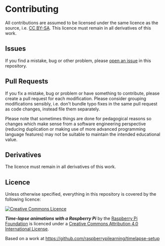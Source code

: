 # Contributing

All contributions are assumed to be licensed under the same licence as the source, i.e. [CC BY-SA](http://creativecommons.org/licenses/by-sa/4.0/). This licence must remain in all derivatives of this work.

## Issues

If you find a mistake, bug or other problem, please [open an issue](https://github.com/raspberrypilearning/timelapse-setup/issues) in this repository.

## Pull Requests

If you fix a mistake, bug or problem or have something to contribute, please create a pull request for each modification. Please consider grouping modifications sensibly, i.e. don't bundle typo fixes in the same pull request as code changes, instead file them separately.

Please note that sometimes things are done for pedagogical reasons so changes which make sense from a software engineering perspective (reducing duplication or making use of more advanced programming language features) may not be suitable to maintain the intended educational value.

## Derivatives

The licence must remain in all derivatives of this work.

## Licence

Unless otherwise specified, everything in this repository is covered by the following licence:

[![Creative Commons Licence](http://i.creativecommons.org/l/by-sa/4.0/88x31.png)](http://creativecommons.org/licenses/by-sa/4.0/)

***Time-lapse animations with a Raspberry Pi*** by the [Raspberry Pi Foundation](http://www.raspberrypi.org) is licenced under a [Creative Commons Attribution 4.0 International License](http://creativecommons.org/licenses/by-sa/4.0/).

Based on a work at https://github.com/raspberrypilearning/timelapse-setup
